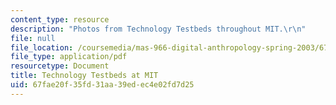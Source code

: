 ```yaml
---
content_type: resource
description: "Photos from Technology Testbeds throughout MIT.\r\n"
file: null
file_location: /coursemedia/mas-966-digital-anthropology-spring-2003/67fae20f35fd31aa39edec4e02fd7d25_examplesatmit.pdf
file_type: application/pdf
resourcetype: Document
title: Technology Testbeds at MIT
uid: 67fae20f-35fd-31aa-39ed-ec4e02fd7d25
---
```

